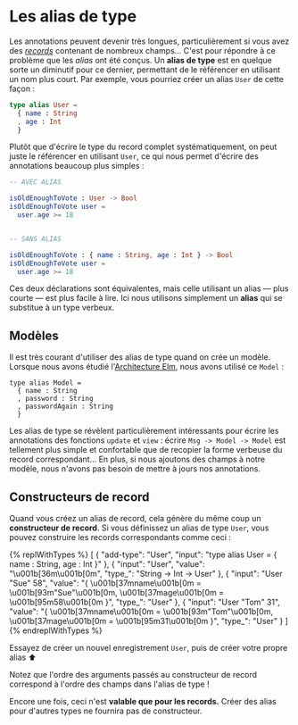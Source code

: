 # Les alias de type

Les annotations peuvent devenir très longues, particulièrement si vous avez des [*records*](/bases_du_langage.html#records) contenant de nombreux champs… C'est pour répondre à ce problème que les *alias* ont été conçus. Un **alias de type** est en quelque sorte un diminutif pour ce dernier, permettant de le référencer en utilisant un nom plus court. Par exemple, vous pourriez créer un alias `User` de cette façon :

```elm
type alias User =
  { name : String
  , age : Int
  }
```

Plutôt que d'écrire le type du record complet systématiquement, on peut juste le référencer en utilisant `User`, ce qui nous permet d'écrire des annotations beaucoup plus simples :

```elm
-- AVEC ALIAS

isOldEnoughToVote : User -> Bool
isOldEnoughToVote user =
  user.age >= 18


-- SANS ALIAS

isOldEnoughToVote : { name : String, age : Int } -> Bool
isOldEnoughToVote user =
  user.age >= 18
```

Ces deux déclarations sont équivalentes, mais celle utilisant un alias — plus courte — est plus facile à lire. Ici nous utilisons simplement un **alias** qui se substitue à un type verbeux.


## Modèles

Il est très courant d'utiliser des alias de type quand on crée un modèle. Lorsque nous avons étudié l'[Architecture Elm](/architecture/), nous avons utilisé ce `Model` :

```
type alias Model =
  { name : String
  , password : String
  , passwordAgain : String
  }
```

Les alias de type se révèlent particulièrement intéressants pour écrire les annotations des fonctions `update` et `view` : écrire `Msg -> Model -> Model` est tellement plus simple et confortable que de recopier la forme verbeuse du record correspondant… En plus, si nous ajoutons des champs à notre modèle, nous n'avons pas besoin de mettre à jours nos annotations.


## Constructeurs de record

Quand vous créez un alias de record, cela génère du même coup un **constructeur de record**. Si vous définissez un alias de type `User`, vous pouvez construire les records correspondants comme ceci :

{% replWithTypes %}
[
	{
		"add-type": "User",
		"input": "type alias User = { name : String, age : Int }"
	},
	{
		"input": "User",
		"value": "\u001b[36m<function>\u001b[0m",
		"type_": "String -> Int -> User"
	},
	{
		"input": "User \"Sue\" 58",
		"value": "{ \u001b[37mname\u001b[0m = \u001b[93m\"Sue\"\u001b[0m, \u001b[37mage\u001b[0m = \u001b[95m58\u001b[0m }",
		"type_": "User"
	},
	{
		"input": "User \"Tom\" 31",
		"value": "{ \u001b[37mname\u001b[0m = \u001b[93m\"Tom\"\u001b[0m, \u001b[37mage\u001b[0m = \u001b[95m31\u001b[0m }",
		"type_": "User"
	}
]
{% endreplWithTypes %}

Essayez de créer un nouvel enregistrement `User`, puis de créer votre propre alias ⬆️

Notez que l'ordre des arguments passés au constructeur de record correspond à l'ordre des champs dans l'alias de type !

Encore une fois, ceci n'est **valable que pour les records.** Créer des alias pour d'autres types ne fournira pas de constructeur.
